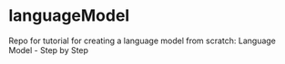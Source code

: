 # languageModel

Repo for tutorial for creating a language model from scratch: 
Language Model  - Step by Step
